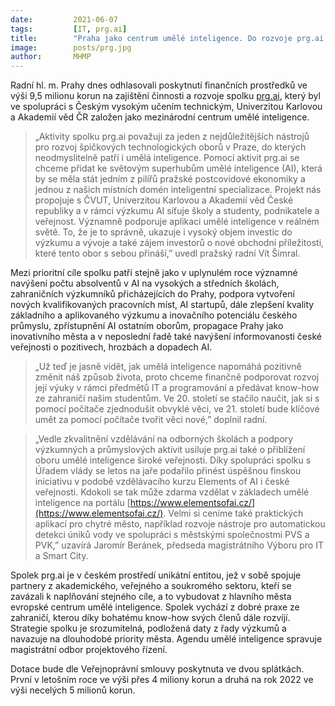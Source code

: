 ```yaml
---
date:         2021-06-07
tags:         [IT, prg.ai]
title:        "Praha jako centrum umělé inteligence. Do rozvoje prg.ai pošle přes 9 milionů"
image: 	      posts/prg.jpg
author:       MHMP
---
```


Radní hl. m. Prahy dnes odhlasovali poskytnutí finančních prostředků ve výši 9,5 milionu korun na zajištění činnosti a rozvoje spolku [prg.ai](http://prg.ai/), který byl ve spolupráci s Českým vysokým učením technickým, Univerzitou Karlovou a Akademií věd ČR založen jako mezinárodní centrum umělé inteligence.

> „Aktivity spolku prg.ai považuji za jeden z nejdůležitějších nástrojů pro rozvoj špičkových technologických oborů v Praze, do kterých neodmyslitelně patří i umělá inteligence. Pomocí aktivit prg.ai se chceme přidat ke světovým superhubům umělé inteligence (AI), která by se měla stát jedním z pilířů pražské postcovidové ekonomiky a jednou z našich místních domén inteligentní specializace. Projekt nás propojuje s ČVUT, Univerzitou Karlovou a Akademií věd České republiky a v rámci výzkumu AI síťuje školy a studenty, podnikatele a veřejnost. Významně podporuje aplikaci umělé inteligence v reálném světě. To, že je to správně, ukazuje i vysoký objem investic do výzkumu a vývoje a také zájem investorů o nové obchodní příležitosti, které tento obor s sebou přináší,” uvedl pražský radní Vít Šimral.   

Mezi prioritní cíle spolku patří stejně jako v uplynulém roce významné navýšení počtu absolventů v AI na vysokých a středních školách, zahraničních výzkumníků přicházejících do Prahy, podpora vytvoření nových kvalifikovaných pracovních míst, AI startupů, dále zlepšení kvality základního a aplikovaného výzkumu a inovačního potenciálu českého průmyslu, zpřístupnění AI ostatním oborům, propagace Prahy jako inovativního města a v neposlední řadě také navýšení informovanosti české veřejnosti o pozitivech, hrozbách a dopadech AI.

> „Už teď je jasně vidět, jak umělá inteligence napomáhá pozitivně změnit náš způsob života, proto chceme finančně podporovat rozvoj její výuky v rámci předmětů IT a programování a předávat know-how ze zahraničí našim studentům. Ve 20. století se stačilo naučit, jak si s pomocí počítače zjednodušit obvyklé věci, ve 21. století bude klíčové umět za pomocí počítače tvořit věci nové,” doplnil radní.

> „Vedle zkvalitnění vzdělávání na odborných školách a podpory výzkumných a průmyslových aktivit usiluje prg.ai také o přiblížení oboru umělé inteligence široké veřejnosti. Díky spolupráci spolku s Úřadem vlády se letos na jaře podařilo přinést úspěšnou finskou iniciativu v podobě vzdělávacího kurzu Elements of AI i české veřejnosti. Kdokoli se tak může zdarma vzdělat v základech umělé inteligence na portálu [https://www.elementsofai.cz/](https://www.elementsofai.cz/). Velmi si ceníme také praktických aplikací pro chytré město, například rozvoje nástroje pro automatickou detekci úniků vody ve spolupráci s městskými společnostmi PVS a PVK,” uzavírá Jaromír Beránek, předseda magistrátního Výboru pro IT a Smart City.

Spolek prg.ai je v českém prostředí unikátní entitou, jež v sobě spojuje partnery z akademického, veřejného a soukromého sektoru, kteří se zavázali k naplňování stejného cíle, a to vybudovat z hlavního města evropské centrum umělé inteligence. Spolek vychází z dobré praxe ze zahraničí, kterou díky bohatému know-how svých členů dále rozvíjí. Strategie spolku je srozumitelná, podložená daty z řady výzkumů a navazuje na dlouhodobé priority města. Agendu umělé inteligence spravuje magistrátní odbor projektového řízení.

Dotace bude dle Veřejnoprávní smlouvy poskytnuta ve dvou splátkách. První v letošním roce ve výši přes 4 miliony korun a druhá na rok 2022 ve výši necelých 5 milionů korun.

